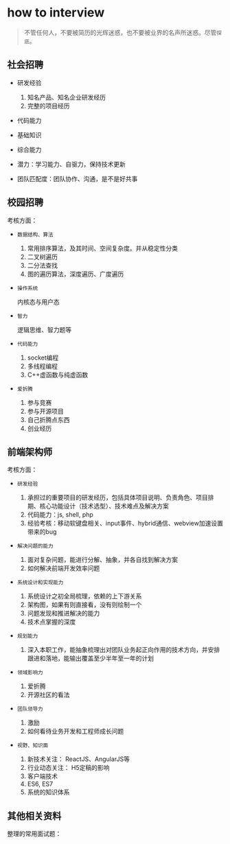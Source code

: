 # how to interview


> 不管任何人，不要被简历的光辉迷惑，也不要被业界的名声所迷惑。尽管`探底`。



## 社会招聘


* 研发经验
    1. 知名产品、知名企业研发经历
    2. 完整的项目经历 

* 代码能力

* 基础知识

* 综合能力

* 潜力：学习能力、自驱力，保持技术更新

* 团队匹配度：团队协作、沟通，是不是好共事




## 校园招聘

考核方面：

* `数据结构、算法`

    1. 常用排序算法，及其时间、空间复杂度。并从稳定性分类
    2. 二叉树遍历
    3. 二分法查找
    4. 图的遍历算法，深度遍历、广度遍历


* `操作系统`

    内核态与用户态


* `智力`

    逻辑思维、智力题等


* `代码能力`

    1. socket编程
    2. 多线程编程
    3. C++虚函数与纯虚函数


* `爱折腾`

    1. 参与竞赛
    2. 参与开源项目
    3. 自己折腾点东西
    4. 创业经历






## 前端架构师

考核方面：

* `研发经验`

    1. 承担过的重要项目的研发经历，包括具体项目说明、负责角色、项目排期、核心功能设计（技术选型）、技术难点及解决方案
    2. 代码能力：js, shell, php 
    3. 经验考核：移动软键盘相关、input事件、hybrid通信、webview加速设置带来的bug
    


* `解决问题的能力`

    1. 面对复杂问题，能进行分解、抽象，并各自找到解决方案
    2. 如何解决前端开发效率问题



* `系统设计和实现能力`

    1. 系统设计之初全局梳理，依赖的上下游关系
    2. 架构图，如果有则直接看，没有则绘制一个
    3. 问题发现和推进解决的能力
    4. 技术点掌握的深度



* `规划能力`

    1. 深入本职工作，能抽象梳理出对团队业务起正向作用的技术方向，并安排跟进和落地，能输出覆盖至少半年至一年的计划



* `领域影响力`

    1. 爱折腾
    2. 开源社区的看法


* `团队领导力`

    1. 激励
    2. 如何看待业务开发和工程师成长问题



* `视野、知识面`

    1. 新技术关注： ReactJS、AngularJS等
    2. 行业动态关注： H5定稿的影响
    3. 客户端技术
    4. ES6, ES7
    5. 系统的知识体系





## 其他相关资料

整理的常用面试题： <a href="../interview/interview-exams.md.html" target="_blank"></a>

